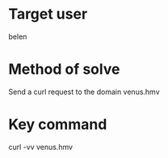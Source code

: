# Target user
belen
# Method of solve
Send a curl request to the domain venus.hmv
# Key command
curl -vv venus.hmv

